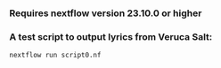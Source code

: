### Requires nextflow version 23.10.0 or higher

### A test script to output lyrics from Veruca Salt:

`nextflow run script0.nf`
